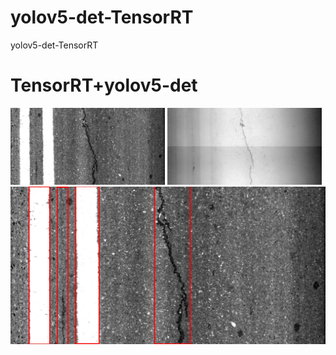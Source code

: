 # yolov5-det-TensorRT
yolov5-det-TensorRT
<h1>TensorRT+yolov5-det</h1>
<div stype="display: flex; ">
<img src="https://github.com/cockmake/yolov5-det-TensorRT/blob/9077ad8433ba4589d601458dcb208dd239df6321/Orange2D_L783.jpg" alt="img_2D" style="width:49%">
<img src="https://github.com/cockmake/yolov5-det-TensorRT/blob/9077ad8433ba4589d601458dcb208dd239df6321/Orange3D_L783.jpg" alt="img_3D" style="width:49%">
</div>
<img src="https://github.com/cockmake/yolov5-det-TensorRT/blob/9077ad8433ba4589d601458dcb208dd239df6321/ret.jpg" alt="fuse_2D_3D">
